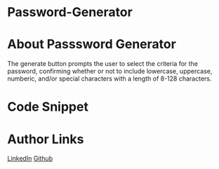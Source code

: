 # Password-Generator

# About Passsword Generator

The generate button prompts the user to select the criteria for the password, confirming whether or not to include lowercase, uppercase, numberic, and/or special characters with a length of 8-128 characters.

# Code Snippet

# Author Links

[LinkedIn](https://www.linkedin.com/in/senay-gebrat-566b78250/)
[Github](https://github.com/senaygebrat)
